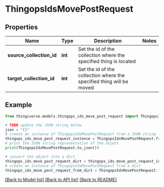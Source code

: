 # ThingopsIdsMovePostRequest


## Properties

Name | Type | Description | Notes
------------ | ------------- | ------------- | -------------
**source_collection_id** | **int** | Set the id of the collection where the specified thing is located | 
**target_collection_id** | **int** | Set the id of the collection where the specified thing will be moved | 

## Example

```python
from thingiverse.models.thingops_ids_move_post_request import ThingopsIdsMovePostRequest

# TODO update the JSON string below
json = "{}"
# create an instance of ThingopsIdsMovePostRequest from a JSON string
thingops_ids_move_post_request_instance = ThingopsIdsMovePostRequest.from_json(json)
# print the JSON string representation of the object
print(ThingopsIdsMovePostRequest.to_json())

# convert the object into a dict
thingops_ids_move_post_request_dict = thingops_ids_move_post_request_instance.to_dict()
# create an instance of ThingopsIdsMovePostRequest from a dict
thingops_ids_move_post_request_from_dict = ThingopsIdsMovePostRequest.from_dict(thingops_ids_move_post_request_dict)
```
[[Back to Model list]](../README.md#documentation-for-models) [[Back to API list]](../README.md#documentation-for-api-endpoints) [[Back to README]](../README.md)


